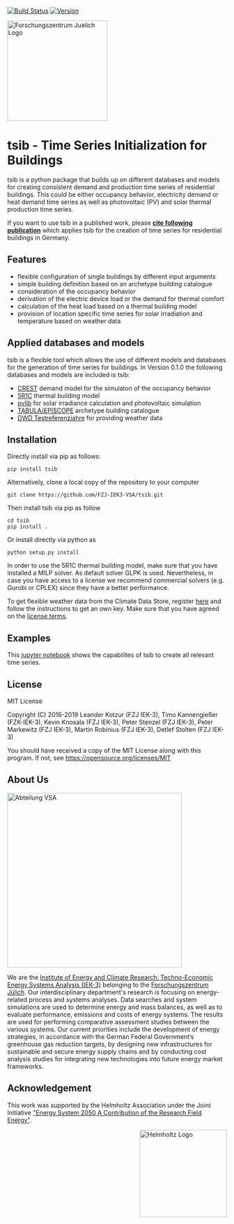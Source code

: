[![Build Status](https://img.shields.io/gitlab/pipeline/l-kotzur/tsib/master.svg)](https://gitlab.com/l-kotzur/tsib/pipelines)
[![Version](https://img.shields.io/pypi/v/tsib.svg)](https://pypi.python.org/pypi/tsib)

<a href="https://www.fz-juelich.de/iek/iek-3/EN/Forschung/_Process-and-System-Analysis/_node.html"><img src="https://www.fz-juelich.de/SharedDocs/Bilder/INM/INM-1/EN/FZj_Logo.jpg?__blob=normal" alt="Forschungszentrum Juelich Logo" width="230px"></a> 

# tsib - Time Series Initialization for Buildings

tsib is a python package that builds up on different databases and models for creating consistent demand and production time series of residential buildings. This could be either occupancy behavior, electricity demand or heat demand time series as well as photovoltaic (PV) and solar thermal production time series.


If you want to use tsib in a published work, please [**cite following publication**](http://juser.fz-juelich.de/record/858675) which applies tsib for the creation of time series for residential buildings in Germany. 


## Features
* flexible configuration of single buildings by different input arguments
* simple building definition based on an archetype building catalogue
* consideration of the occupancy behavior
* derivation of the electric device load or the demand for thermal comfort
* calculation of the heat load based on a thermal building model
* provision of location specific time series for solar irradiation and temperature based on weather data


## Applied databases and models
tsib is a flexible tool which allows the use of different models and databases for the generation of time series for buildings. In Version 0.1.0 the following databases and models are included is tsib:
* [CREST](https://www.lboro.ac.uk/research/crest/demand-model/) demand model for the simulaton of the occupancy behavior
* [5R1C](https://www.sciencedirect.com/science/article/abs/pii/S0306261916314933) thermal building model 
* [pvlib](https://github.com/pvlib/pvlib-python) for solar irradiance calculation and photovoltaic simulation
* [TABULA/EPISCOPE](http://episcope.eu/) archetype building catalogue
* [DWD Testreferenzjahre](https://www.dwd.de/DE/leistungen/testreferenzjahre/testreferenzjahre.html)  for providing weather data


## Installation
Directly install via pip as follows:

	pip install tsib

Alternatively, clone a local copy of the repository to your computer

	git clone https://github.com/FZJ-IEK3-VSA/tsib.git
	
Then install tsib via pip as follow
	
	cd tsib
	pip install . 
	
Or install directly via python as 

	python setup.py install
	
In order to use the 5R1C thermal building model, make sure that you have installed a MILP solver. As default solver GLPK is used. Nevertheless, in case you have access to a license we recommend commercial solvers (e.g. Gurobi or CPLEX) since they have a better performance.
	
To get flexible weather data from the Climate Data Store, register [here](https://cds.climate.copernicus.eu/api-how-to) and follow the instructions to get an own key. Make sure that you have agreed on the [license terms](https://cds.climate.copernicus.eu/cdsapp/#!/terms/licence-to-use-copernicus-products).

	
## Examples

This [jupyter notebook](examples/showcase.ipynb) shows the capabilites of tsib to create all relevant time series. 


## License

MIT License

Copyright (C) 2016-2019 Leander Kotzur (FZJ IEK-3), Timo Kannengießer (FZK-IEK-3), Kevin Knosala (FZJ IEK-3), Peter Stenzel (FZJ IEK-3), Peter Markewitz (FZJ IEK-3), Martin Robinius (FZJ IEK-3), Detlef Stolten (FZJ IEK-3)

You should have received a copy of the MIT License along with this program.
If not, see https://opensource.org/licenses/MIT

## About Us 
<a href="http://www.fz-juelich.de/iek/iek-3/EN/Forschung/_Process-and-System-Analysis/_node.html"><img src="https://www.fz-juelich.de/SharedDocs/Bilder/IEK/IEK-3/Abteilungen2015/VSA_DepartmentPicture_2019-02-04_459x244_2480x1317.jpg?__blob=normal" width="400px" alt="Abteilung VSA"></a> 

We are the [Institute of Energy and Climate Research: Techno-Economic Energy Systems Analysis (IEK-3)](https://www.fz-juelich.de/iek/iek-3/EN/Forschung/_Process-and-System-Analysis/_node.html) belonging to the [Forschungszentrum Jülich](https://www.fz-juelich.de/). Our interdisciplinary department's research is focusing on energy-related process and systems analyses. Data searches and system simulations are used to determine energy and mass balances, as well as to evaluate performance, emissions and costs of energy systems. The results are used for performing comparative assessment studies between the various systems. Our current priorities include the development of energy strategies, in accordance with the German Federal Government’s greenhouse gas reduction targets, by designing new infrastructures for sustainable and secure energy supply chains and by conducting cost analysis studies for integrating new technologies into future energy market frameworks.

## Acknowledgement

This work was supported by the Helmholtz Association under the Joint Initiative ["Energy System 2050   A Contribution of the Research Field Energy"](https://www.helmholtz.de/en/research/energy/energy_system_2050/).

<a href="https://www.helmholtz.de/en/"><img src="https://www.helmholtz.de/fileadmin/user_upload/05_aktuelles/Marke_Design/logos/HG_LOGO_S_ENG_RGB.jpg" alt="Helmholtz Logo" width="200px" style="float:right"></a>
